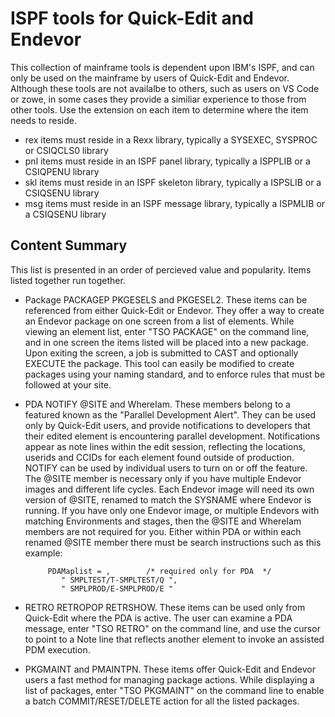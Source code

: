 # ISPF tools for Quick-Edit and Endevor
This collection of mainframe tools is dependent upon IBM's ISPF, and can only be used on the mainframe by users of Quick-Edit and Endevor. Although these tools are not availalbe to others, such as users on VS Code or zowe, in some cases they provide a similiar experience to those from other tools.
Use the extension on each item to determine where the item needs to reside.
- rex items must reside in a Rexx library, typically a SYSEXEC, SYSPROC or CSIQCLS0 library
- pnl items must reside in an ISPF panel library, typically a ISPPLIB or a CSIQPENU library
- skl items must reside in an ISPF skeleton library, typically a ISPSLIB or a CSIQSENU library
- msg items must reside in an ISPF message library, typically a ISPMLIB or a CSIQSENU library

## Content Summary
This list is presented in an order of percieved value and popularity. Items listed together run together. 

- Package PACKAGEP PKGESELS and PKGESEL2. These items can be referenced from either Quick-Edit or Endevor. They offer a way to create an Endevor package on one screen from a list of elements. While viewing an element list, enter "TSO PACKAGE" on the command line, and in one screen the items listed will be placed into a new package. Upon exiting the screen, a job is submitted to CAST and optionally EXECUTE the package. This tool can easily be modified to create packages using your naming standard, and to enforce rules that must be followed at your site.
- PDA NOTIFY @SITE and WhereIam. These members belong to a featured known as the "Parallel Development Alert". They can be used only by Quick-Edit users, and provide notifications to developers that their edited element is encountering parallel development. Notifications appear as note lines within the edit session, reflecting the locations, userids and CCIDs for each element found outside of production. NOTIFY can be used by individual users to turn on or off the feature. The @SITE member is necessary only if you have multiple Endevor images and different life cycles. Each Endevor image will need its own version of @SITE, renamed to match the SYSNAME where Endevor is running. If you have only one Endevor image, or multiple Endevors with matching Environments and stages, then the @SITE and WhereIam members are not required for you. Either within PDA or within each renamed @SITE member there must be search instructions such as this example:

           PDAMaplist = ,        /* required only for PDA  */
              " SMPLTEST/T-SMPLTEST/Q ",
              " SMPLPROD/E-SMPLPROD/E "                

- RETRO RETROPOP RETRSHOW. These items can be used only from Quick-Edit where the PDA is active. The user can examine a PDA message, enter "TSO RETRO" on the command line, and use the cursor to point to a Note line that reflects another element to invoke an assisted PDM execution.
- PKGMAINT and PMAINTPN. These items offer Quick-Edit and Endevor users a fast method for managing package actions. While displaying a list of packages, enter "TSO PKGMAINT" on the command line to enable a batch COMMIT/RESET/DELETE action for all the listed packages. 
